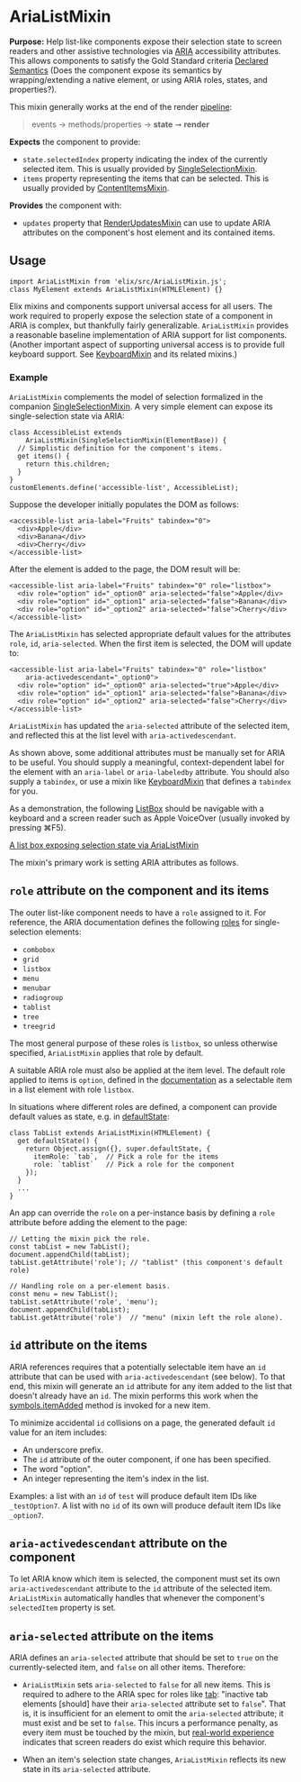 # AriaListMixin

**Purpose:** Help list-like components expose their selection state to screen readers and other assistive technologies via [ARIA](https://developer.mozilla.org/en-US/docs/Web/Accessibility/ARIA) accessibility attributes. This allows components to satisfy the Gold Standard criteria [Declared Semantics](https://github.com/webcomponents/gold-standard/wiki/Declared-Semantics)
(Does the component expose its semantics by wrapping/extending a native element, or using ARIA roles, states, and properties?).

This mixin generally works at the end of the render [pipeline](pipeline):

> events → methods/properties → **state** ➞ **render**

**Expects** the component to provide:
* `state.selectedIndex` property indicating the index of the currently selected item. This is usually provided by [SingleSelectionMixin](SingleSelectionMixin).
* `items` property representing the items that can be selected. This is usually provided by [ContentItemsMixin](ContentItemsMixin).

**Provides** the component with:
* `updates` property that [RenderUpdatesMixin](RenderUpdatesMixin) can use to update ARIA attributes on the component's host element and its contained items.


## Usage

    import AriaListMixin from 'elix/src/AriaListMixin.js';
    class MyElement extends AriaListMixin(HTMLElement) {}

Elix mixins and components support universal access for all users. The work required to properly expose the selection state of a component in ARIA is complex, but thankfully fairly generalizable. `AriaListMixin` provides a reasonable baseline implementation of ARIA support for list components. (Another important aspect of supporting universal access is to provide full keyboard support. See [KeyboardMixin](KeyboardMixin) and its related mixins.)


### Example

`AriaListMixin` complements the model of selection formalized in the companion [SingleSelectionMixin](SingleSelectionMixin). A very simple element can expose its single-selection state via ARIA:

    class AccessibleList extends
        AriaListMixin(SingleSelectionMixin(ElementBase)) {
      // Simplistic definition for the component's items.
      get items() {
        return this.children;
      }
    }
    customElements.define('accessible-list', AccessibleList);

Suppose the developer initially populates the DOM as follows:

    <accessible-list aria-label="Fruits" tabindex="0">
      <div>Apple</div>
      <div>Banana</div>
      <div>Cherry</div>
    </accessible-list>

After the element is added to the page, the DOM result will be:

    <accessible-list aria-label="Fruits" tabindex="0" role="listbox">
      <div role="option" id="_option0" aria-selected="false">Apple</div>
      <div role="option" id="_option1" aria-selected="false">Banana</div>
      <div role="option" id="_option2" aria-selected="false">Cherry</div>
    </accessible-list>

The `AriaListMixin` has selected appropriate default values for the attributes `role`, `id`, `aria-selected`. When the first item is selected, the DOM will update to:

    <accessible-list aria-label="Fruits" tabindex="0" role="listbox"
        aria-activedescendant="_option0">
      <div role="option" id="_option0" aria-selected="true">Apple</div>
      <div role="option" id="_option1" aria-selected="false">Banana</div>
      <div role="option" id="_option2" aria-selected="false">Cherry</div>
    </accessible-list>

`AriaListMixin` has updated the `aria-selected` attribute of the selected item, and reflected this at the list level with `aria-activedescendant`.

As shown above, some additional attributes must be manually set for ARIA to be useful. You should supply a meaningful, context-dependent label for the element with an `aria-label` or `aria-labeledby` attribute. You should also supply a `tabindex`, or use a mixin like [KeyboardMixin](KeyboardMixin) that defines a `tabindex` for you.

As a demonstration, the following [ListBox](ListBox) should be navigable with a keyboard and a screen reader such as Apple VoiceOver (usually invoked by pressing ⌘F5).

[A list box exposing selection state via AriaListMixin](/demos/listBox.html)

The mixin's primary work is setting ARIA attributes as follows.


## `role` attribute on the component and its items

The outer list-like component needs to have a `role` assigned to it. For reference, the ARIA documentation defines the following [roles](https://www.w3.org/TR/wai-aria/roles) for single-selection elements:

* `combobox`
* `grid`
* `listbox`
* `menu`
* `menubar`
* `radiogroup`
* `tablist`
* `tree`
* `treegrid`

The most general purpose of these roles is `listbox`, so unless otherwise specified, `AriaListMixin` applies that role by default.

A suitable ARIA role must also be applied at the item level. The default role applied to items is `option`, defined in the [documentation](https://www.w3.org/TR/wai-aria/roles#option) as a selectable item in a list element with role `listbox`.

In situations where different roles are defined, a component can provide default values as state, e.g. in [defaultState](ReactiveMixin#defaultState):

    class TabList extends AriaListMixin(HTMLElement) {
      get defaultState() {
        return Object.assign({}, super.defaultState, {
          itemRole: `tab`,  // Pick a role for the items
          role: `tablist`   // Pick a role for the component
        });
      }
      ...
    }

An app can override the `role` on a per-instance basis by defining a `role` attribute before adding the element to the page:

    // Letting the mixin pick the role.
    const tabList = new TabList();
    document.appendChild(tabList);
    tabList.getAttribute('role'); // "tablist" (this component's default role)

    // Handling role on a per-element basis.
    const menu = new TabList();
    tabList.setAttribute('role', 'menu');
    document.appendChild(tabList);
    tabList.getAttribute('role')  // "menu" (mixin left the role alone).


## `id` attribute on the items

ARIA references requires that a potentially selectable item have an `id` attribute that can be used with `aria-activedescendant` (see below). To that end, this mixin will generate an `id` attribute for any item added to the list that doesn't already have an `id`. The mixin performs this work when the [symbols.itemAdded](symbols#itemAdded) method is invoked for a new item.

To minimize accidental `id` collisions on a page, the generated default `id` value for an item includes:

* An underscore prefix.
* The `id` attribute of the outer component, if one has been specified.
* The word "option".
* An integer representing the item's index in the list.

Examples: a list with an `id` of `test` will produce default item IDs like `_testOption7`. A list with no `id` of its own will produce default item IDs like `_option7`.


## `aria-activedescendant` attribute on the component

To let ARIA know which item is selected, the component must set its own `aria-activedescendant` attribute to the `id` attribute of the selected item. `AriaListMixin` automatically handles that whenever the component's `selectedItem` property is set.


## `aria-selected` attribute on the items

ARIA defines an `aria-selected` attribute that should be set to `true` on the currently-selected item, and `false` on all other items. Therefore:

* `AriaListMixin` sets `aria-selected` to `false` for all new items. This
  is required to adhere to the ARIA spec for roles like
  [tab](https://www.w3.org/TR/wai-aria-1.1/#tab): "inactive tab elements
  [should] have their `aria-selected` attribute set to `false`". That is, it is
  insufficient for an element to omit the `aria-selected` attribute; it must
  exist and be set to `false`. This incurs a performance penalty, as every item
  must be touched by the mixin, but [real-world
  experience](https://github.com/PolymerElements/paper-tabs/issues/176)
  indicates that screen readers do exist which require this behavior.

* When an item's selection state changes, `AriaListMixin` reflects
  its new state in its `aria-selected` attribute.
